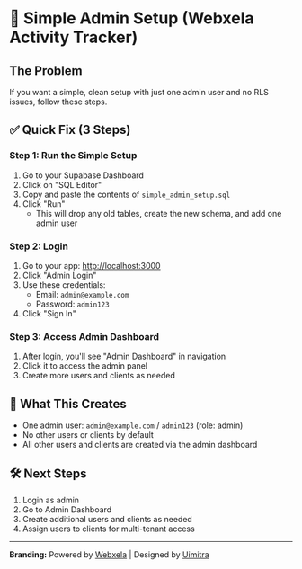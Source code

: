 # 🚀 Simple Admin Setup (Webxela Activity Tracker)

## The Problem
If you want a simple, clean setup with just one admin user and no RLS issues, follow these steps.

## ✅ Quick Fix (3 Steps)

### Step 1: Run the Simple Setup
1. Go to your Supabase Dashboard
2. Click on "SQL Editor"
3. Copy and paste the contents of `simple_admin_setup.sql`
4. Click "Run"
   - This will drop any old tables, create the new schema, and add one admin user

### Step 2: Login
1. Go to your app: [http://localhost:3000](http://localhost:3000)
2. Click "Admin Login"
3. Use these credentials:
   - Email: `admin@example.com`
   - Password: `admin123`
4. Click "Sign In"

### Step 3: Access Admin Dashboard
1. After login, you'll see "Admin Dashboard" in navigation
2. Click it to access the admin panel
3. Create more users and clients as needed

## 🎯 What This Creates
- One admin user: `admin@example.com` / `admin123` (role: admin)
- No other users or clients by default
- All other users and clients are created via the admin dashboard

## 🛠️ Next Steps
1. Login as admin
2. Go to Admin Dashboard
3. Create additional users and clients as needed
4. Assign users to clients for multi-tenant access

---
**Branding:** Powered by [Webxela](https://webxela.com) | Designed by [Uimitra](https://uimitra.com) 